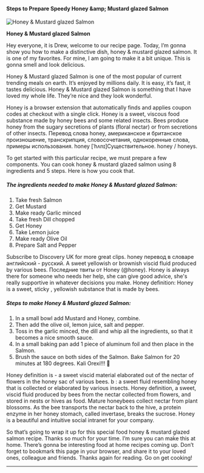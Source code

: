             

#### Steps to Prepare Speedy Honey &amp;amp; Mustard glazed Salmon

![Honey &amp; Mustard glazed Salmon](https://img-global.cpcdn.com/recipes/104b8b27fbf57af9/751x532cq70/honey-mustard-glazed-salmon-recipe-main-photo.jpg)

**Honey &amp; Mustard glazed Salmon**

Hey everyone, it is Drew, welcome to our recipe page. Today, I’m gonna show you how to make a distinctive dish, honey & mustard glazed salmon. It is one of my favorites. For mine, I am going to make it a bit unique. This is gonna smell and look delicious.

Honey & Mustard glazed Salmon is one of the most popular of current trending meals on earth. It’s enjoyed by millions daily. It is easy, it’s fast, it tastes delicious. Honey & Mustard glazed Salmon is something that I have loved my whole life. They’re nice and they look wonderful.

Honey is a browser extension that automatically finds and applies coupon codes at checkout with a single click. Honey is a sweet, viscous food substance made by honey bees and some related insects. Bees produce honey from the sugary secretions of plants (floral nectar) or from secretions of other insects. Перевод слова honey, американское и британское произношение, транскрипция, словосочетания, однокоренные слова, примеры использования. honey \[ˈhʌnɪ\]Существительное. honey / honeys.

To get started with this particular recipe, we must prepare a few components. You can cook honey & mustard glazed salmon using 8 ingredients and 5 steps. Here is how you cook that.

##### The ingredients needed to make Honey & Mustard glazed Salmon:

1.  Take fresh Salmon
2.  Get Mustard
3.  Make ready Garlic minced
4.  Take fresh Dill chopped
5.  Get Honey
6.  Take Lemon juice
7.  Make ready Olive Oil
8.  Prepare Salt and Pepper

Subscribe to Discovery UK for more great clips. honey перевод в словаре английский - русский. A sweet yellowish or brownish viscid fluid produced by various bees. Последние твиты от Honey (@honey). Honey is always there for someone who needs her help, she can give good advice, she's really supportive in whatever decisions you make. Honey definition: Honey is a sweet, sticky , yellowish substance that is made by bees.

##### Steps to make Honey & Mustard glazed Salmon:

1.  In a small bowl add Mustard and Honey, combine.
2.  Then add the olive oil, lemon juice, salt and pepper.
3.  Toss in the garlic minced, the dill and whip all the ingredients, so that it becomes a nice smooth sauce.
4.  In a small baking pan add 1 piece of aluminum foil and then place in the Salmon.
5.  Brush the sauce on both sides of the Salmon. Bake Salmon for 20 minutes at 180 degrees. Kali Orexi!!! 🙂

Honey definition is - a sweet viscid material elaborated out of the nectar of flowers in the honey sac of various bees. b : a sweet fluid resembling honey that is collected or elaborated by various insects. Honey definition, a sweet, viscid fluid produced by bees from the nectar collected from flowers, and stored in nests or hives as food. Mature honeybees collect nectar from plant blossoms. As the bee transports the nectar back to the hive, a protein enzyme in her honey stomach, called invertase, breaks the sucrose. Honey is a beautiful and intuitive social intranet for your company.

So that’s going to wrap it up for this special food honey & mustard glazed salmon recipe. Thanks so much for your time. I’m sure you can make this at home. There’s gonna be interesting food at home recipes coming up. Don’t forget to bookmark this page in your browser, and share it to your loved ones, colleague and friends. Thanks again for reading. Go on get cooking!

* * *
